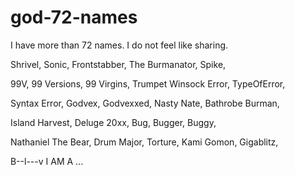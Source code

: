 # god-72-names
I have more than 72 names. I do not feel like sharing.

Shrivel,
Sonic,
Frontstabber,
The Burmanator,
Spike,

99V,
99 Versions,
99 Virgins,
Trumpet Winsock Error,
TypeOfError,

Syntax Error,
Godvex,
Godvexxed,
Nasty Nate,
Bathrobe Burman,

Island Harvest,
Deluge 20xx,
Bug,
Bugger,
Buggy,

Nathaniel The Bear,
Drum Major,
Torture,
Kami Gomon,
Gigablitz,

B--l---v
I AM A
...
